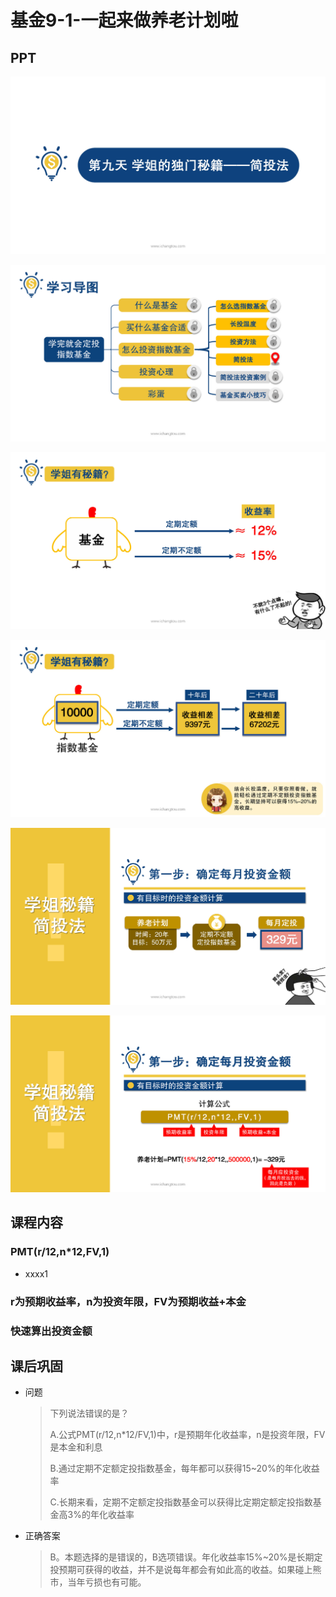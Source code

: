 # 基金9-1-一起来做养老计划啦

## PPT

![课程ppt](assets/9-1-1.jpeg)

![课程ppt](assets/9-1-2.jpeg)

![课程ppt](assets/9-1-3.jpeg)

![课程ppt](assets/9-1-4.jpeg)

![课程ppt](assets/9-1-5.jpeg)

![课程ppt](assets/9-1-6.jpeg)

## 课程内容

### PMT(r/12,n*12,FV,1)

- xxxx1

  > 

### r为预期收益率，n为投资年限，FV为预期收益+本金

### 快速算出投资金额

## 课后巩固

- 问题

  > 下列说法错误的是？
  >
  > A.公式PMT(r/12,n*12/FV,1)中，r是预期年化收益率，n是投资年限，FV是本金和利息
  >
  > B.通过定期不定额定投指数基金，每年都可以获得15~20%的年化收益率
  >
  > C.长期来看，定期不定额定投指数基金可以获得比定期定额定投指数基金高3%的年化收益率

- 正确答案

  > B。本题选择的是错误的，B选项错误。年化收益率15%~20%是长期定投预期可获得的收益，并不是说每年都会有如此高的收益。如果碰上熊市，当年亏损也有可能。